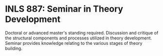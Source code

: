 # INLS 887: Seminar in Theory Development

Doctoral or advanced master's standing required. Discussion and critique of the structural components and processes utilized in theory development. Seminar provides knowledge relating to the various stages of theory building.